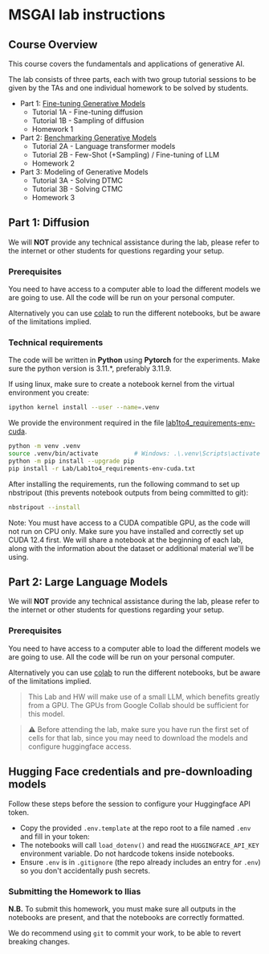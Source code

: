 # MSGAI lab instructions

## Course Overview
This course covers the fundamentals and applications of generative AI.

The lab consists of three parts, each with two group tutorial sessions to be given by the TAs and one individual homework to be solved by students.

- Part 1: [Fine-tuning Generative Models](#part-1-diffusion)
    - Tutorial 1A - Fine-tuning diffusion
    - Tutorial 1B - Sampling of diffusion 
    - Homework 1 
- Part 2: [Benchmarking Generative Models](#part-2-large-language-models)
    - Tutorial 2A - Language transformer models
    - Tutorial 2B - Few-Shot (+Sampling) / Fine-tuning of LLM
    - Homework 2 
- Part 3: Modeling of Generative Models
    - Tutorial 3A - Solving DTMC
    - Tutorial 3B - Solving CTMC
    - Homework 3 
    

## Part 1: Diffusion
We will **NOT** provide any technical assistance during the lab, please refer to the internet or other students for questions regarding your setup.

### Prerequisites

You need to have access to a computer able to load the different models we are going to use. All the code will be run on your personal computer.

Alternatively you can use [colab](https://colab.google.com) to run the different notebooks, but be aware of the limitations implied.

### Technical requirements

The code will be written in **Python** using **Pytorch** for the experiments.
Make sure the python version is 3.11.*, preferably 3.11.9.

If using linux, make sure to create a notebook kernel from the virtual environment you create:
```bash
ipython kernel install --user --name=.venv
```

We provide the environment required in the file [lab1to4_requirements-env-cuda](Lab1to4_requirements-env-cuda.txt).

````bash
python -m venv .venv
source .venv/bin/activate          # Windows: .\.venv\Scripts\activate
python -m pip install --upgrade pip
pip install -r Lab/Lab1to4_requirements-env-cuda.txt
````

After installing the requirements, run the following command to set up nbstripout (this prevents notebook outputs from being committed to git):

````bash
nbstripout --install
````

Note: You must have access to a CUDA compatible GPU, as the code will not run on CPU only. Make sure you have installed and correctly set up CUDA 12.4 first.
We will share a notebook at the beginning of each lab, along with the information about the dataset or additional material we'll be using.

## Part 2: Large Language Models
We will **NOT** provide any technical assistance during the lab, please refer to the internet or other students for questions regarding your setup.

### Prerequisites

You need to have access to a computer able to load the different models we are going to use. All the code will be run on your personal computer.

Alternatively you can use [colab](https://colab.google.com) to run the different notebooks, but be aware of the limitations implied.

> This Lab and HW will make use of a small LLM, which benefits greatly from a GPU. The GPUs from Google Collab should be sufficient for this
model.


> ⚠️ Before attending the lab, make sure you have run the first set of cells for that lab, since you may need to download the models and configure huggingface access.

## Hugging Face credentials and pre-downloading models

Follow these steps before the session to configure your Huggingface API token.

- Copy the provided `.env.template` at the repo root to a file named `.env` and fill in your token:
- The notebooks will call `load_dotenv()` and read the `HUGGINGFACE_API_KEY` environment variable. Do not hardcode tokens inside notebooks.
- Ensure `.env` is in `.gitignore` (the repo already includes an entry for `.env`) so you don't accidentally push secrets.


### Submitting the Homework to Ilias
**N.B.** To submit this homework, you must make sure all outputs in the notebooks are present, and that the notebooks are
correctly formatted.

We do recommend using `git` to commit your work, to be able to revert breaking changes. 

